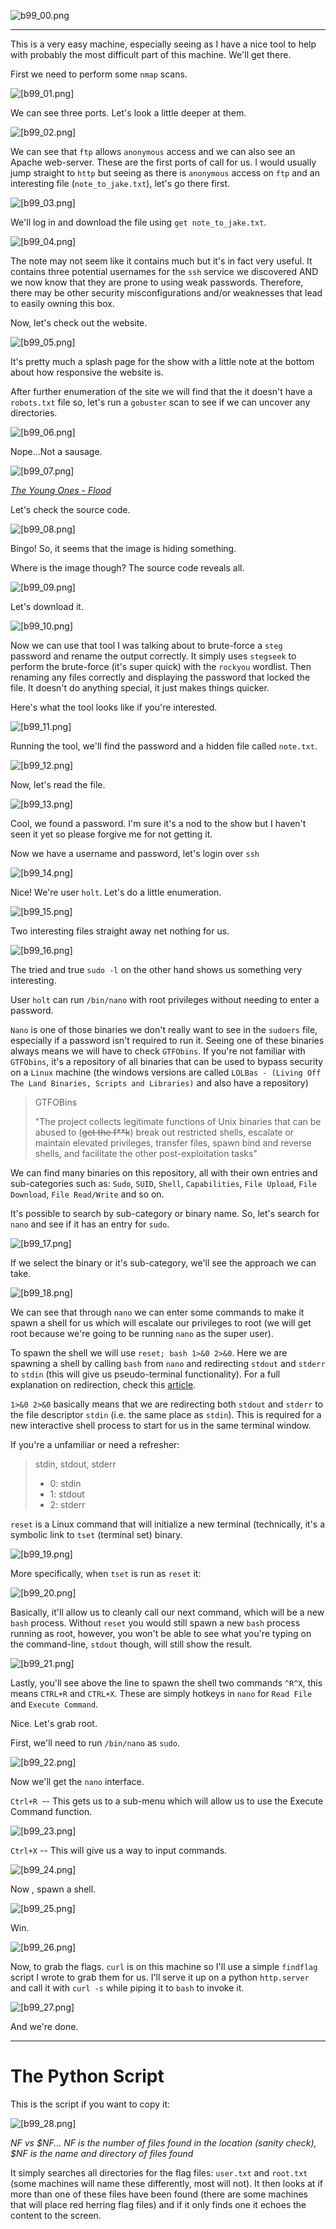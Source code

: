 ![b99_00.png](https://raw.githubusercontent.com/ToasterMouse/WriteupsAndCTFs/main/TryHackMe/BrooklynNineNine/images/b99_00.png)

---

This is a very easy machine, especially seeing as I have a nice tool to help with probably the most difficult part of this machine. We'll get there. 

First we need to perform some `nmap` scans.

![[b99_01.png]](https://raw.githubusercontent.com/ToasterMouse/WriteupsAndCTFs/main/TryHackMe/BrooklynNineNine/images/b99_01.png)

We can see three ports. Let's look a little deeper at them.

![[b99_02.png]](https://raw.githubusercontent.com/ToasterMouse/WriteupsAndCTFs/main/TryHackMe/BrooklynNineNine/images/b99_02.png)

We can see that `ftp` allows `anonymous` access and we can also see an Apache web-server. These are the first ports of call for us. I would usually jump straight to `http` but seeing as there is `anonymous` access on `ftp` and an interesting file (`note_to_jake.txt`), let's go there first.

![[b99_03.png]](https://raw.githubusercontent.com/ToasterMouse/WriteupsAndCTFs/main/TryHackMe/BrooklynNineNine/images/b99_03.png)

We'll log in and download the file using `get note_to_jake.txt`.

![[b99_04.png]](https://raw.githubusercontent.com/ToasterMouse/WriteupsAndCTFs/main/TryHackMe/BrooklynNineNine/images/b99_04.png)

The note may not seem like it contains much but it's in fact very useful. It contains three potential usernames for the `ssh` service we discovered AND we now know that they are prone to using weak passwords. Therefore, there may be other security misconfigurations and/or weaknesses that lead to easily owning this box.

Now, let's check out the website.

![[b99_05.png]](https://raw.githubusercontent.com/ToasterMouse/WriteupsAndCTFs/main/TryHackMe/BrooklynNineNine/images/b99_05.png)

It's pretty much a splash page for the show with a little note at the bottom about how responsive the website is.

After further enumeration of the site we will find that the it doesn't have a `robots.txt` file so, let's run a `gobuster` scan to see if we can uncover any directories.

![[b99_06.png]](https://raw.githubusercontent.com/ToasterMouse/WriteupsAndCTFs/main/TryHackMe/BrooklynNineNine/images/b99_06.png)

Nope...Not a sausage.

![[b99_07.png]](https://raw.githubusercontent.com/ToasterMouse/WriteupsAndCTFs/main/TryHackMe/BrooklynNineNine/images/b99_07.png)

*[The Young Ones - Flood](https://www.youtube.com/watch?v=YZp2S5owIgw)*

Let's check the source code.

![[b99_08.png]](https://raw.githubusercontent.com/ToasterMouse/WriteupsAndCTFs/main/TryHackMe/BrooklynNineNine/images/b99_08.png)

Bingo! So, it seems that the image is hiding something.

Where is the image though? The source code reveals all.

![[b99_09.png]](https://raw.githubusercontent.com/ToasterMouse/WriteupsAndCTFs/main/TryHackMe/BrooklynNineNine/images/b99_09.png)

Let's download it.

![[b99_10.png]](https://raw.githubusercontent.com/ToasterMouse/WriteupsAndCTFs/main/TryHackMe/BrooklynNineNine/images/b99_10.png)

Now we can use that tool I was talking about to brute-force a `steg` password and rename the output correctly. It simply uses `stegseek` to perform the brute-force (it's super quick) with the `rockyou` wordlist. Then renaming any files correctly and displaying the password that locked the file. It doesn't do anything special, it just makes things quicker.

Here's what the tool looks like if you're interested.

![[b99_11.png]](https://raw.githubusercontent.com/ToasterMouse/WriteupsAndCTFs/main/TryHackMe/BrooklynNineNine/images/b99_11.png)

Running the tool, we'll find the password and a hidden file called `note.txt`.

![[b99_12.png]](https://raw.githubusercontent.com/ToasterMouse/WriteupsAndCTFs/main/TryHackMe/BrooklynNineNine/images/b99_12.png)

Now, let's read the file.

![[b99_13.png]](https://raw.githubusercontent.com/ToasterMouse/WriteupsAndCTFs/main/TryHackMe/BrooklynNineNine/images/b99_13.png)

Cool, we found a password. I'm sure it's a nod to the show but I haven't seen it yet so please forgive me for not getting it.

Now we have a username and password, let's login over `ssh`

![[b99_14.png]](https://raw.githubusercontent.com/ToasterMouse/WriteupsAndCTFs/main/TryHackMe/BrooklynNineNine/images/b99_14.png)

Nice! We're user `holt`. Let's do a little enumeration.

![[b99_15.png]](https://raw.githubusercontent.com/ToasterMouse/WriteupsAndCTFs/main/TryHackMe/BrooklynNineNine/images/b99_15.png)

Two interesting files straight away net nothing for us.

![[b99_16.png]](https://raw.githubusercontent.com/ToasterMouse/WriteupsAndCTFs/main/TryHackMe/BrooklynNineNine/images/b99_16.png)

The tried and true `sudo -l` on the other hand shows us something very interesting. 

User `holt` can run `/bin/nano` with root privileges without needing to enter a password.

`Nano` is one of those binaries we don't really want to see in the `sudoers` file, especially if a password isn't required to run it. Seeing one of these binaries always means we will have to check `GTFObins`. If you're not familiar with `GTFObins`, it's a repository of all binaries that can be used to bypass security on a `Linux` machine (the windows versions are called `LOLBas - (Living Off The Land Binaries, Scripts and Libraries)` and also have a repository)

>GTFOBins
>
>"The project collects legitimate functions of Unix binaries that can be abused to (~~get the f**k~~) break out restricted shells, escalate or maintain elevated privileges, transfer files, spawn bind and reverse shells, and facilitate the other post-exploitation tasks"

We can find many binaries on this repository, all with their own entries and sub-categories such as: `Sudo`, `SUID`, `Shell`, `Capabilities`, `File Upload`, `File Download`, `File Read/Write` and so on.

It's possible to search by sub-category or binary name. So, let's search for `nano` and see if it has an entry for `sudo`.

![[b99_17.png]](https://raw.githubusercontent.com/ToasterMouse/WriteupsAndCTFs/main/TryHackMe/BrooklynNineNine/images/b99_17.png)

If we select the binary or it's sub-category, we'll see the approach we can take.

![[b99_18.png]](https://raw.githubusercontent.com/ToasterMouse/WriteupsAndCTFs/main/TryHackMe/BrooklynNineNine/images/b99_18.png)

We can see that through `nano` we can enter some commands to make it spawn a shell for us which will escalate our privileges to root (we will get root because we're going to be running `nano` as the super user).

To spawn the shell we will use `reset; bash 1>&0 2>&0`. Here we are spawning a shell by calling `bash` from `nano` and redirecting `stdout` and `stderr` to `stdin` (this will give us pseudo-terminal functionality). For a full explanation on redirection, check this [article](https://www.brianstorti.com/understanding-shell-script-idiom-redirect/).

`1>&0 2>&0` basically means that we are redirecting both `stdout` and `stderr` to the file descriptor `stdin` (i.e. the same place as `stdin`). This is required for a new interactive shell process to start for us in the same terminal window.

If you're a unfamiliar or need a refresher: 

>stdin, stdout, stderr
>
>- 0: stdin
>- 1: stdout
>- 2: stderr

`reset` is a Linux command that will initialize a new terminal (technically, it's a symbolic link to `tset` (terminal set) binary.

![[b99_19.png]](https://raw.githubusercontent.com/ToasterMouse/WriteupsAndCTFs/main/TryHackMe/BrooklynNineNine/images/b99_19.png)

More specifically, when `tset` is run as `reset` it:

![[b99_20.png]](https://raw.githubusercontent.com/ToasterMouse/WriteupsAndCTFs/main/TryHackMe/BrooklynNineNine/images/b99_20.png)

Basically, it'll allow us to cleanly call our next command, which will be a new `bash` process.
Without `reset` you would still spawn a new `bash` process running as root, however, you won't be able to see what you're typing on the command-line, `stdout` though, will still show the result.

![[b99_21.png]](https://raw.githubusercontent.com/ToasterMouse/WriteupsAndCTFs/main/TryHackMe/BrooklynNineNine/images/b99_21.png)

Lastly, you'll see above the line to spawn the shell two commands `^R^X`, this means `CTRL+R` and `CTRL+X`. These are simply hotkeys in `nano` for `Read File` and `Execute Command`.

Nice. Let's grab root.

First, we'll need to run `/bin/nano` as `sudo`.

![[b99_22.png]](https://raw.githubusercontent.com/ToasterMouse/WriteupsAndCTFs/main/TryHackMe/BrooklynNineNine/images/b99_22.png)

Now we'll get the `nano` interface.

`Ctrl+R `-- This gets us to a sub-menu which will allow us to use the Execute Command function.

![[b99_23.png]](https://raw.githubusercontent.com/ToasterMouse/WriteupsAndCTFs/main/TryHackMe/BrooklynNineNine/images/b99_23.png)

`Ctrl+X` -- This will give us a way to input commands.

![[b99_24.png]](https://raw.githubusercontent.com/ToasterMouse/WriteupsAndCTFs/main/TryHackMe/BrooklynNineNine/images/b99_24.png)

Now , spawn a shell.

![[b99_25.png]](https://raw.githubusercontent.com/ToasterMouse/WriteupsAndCTFs/main/TryHackMe/BrooklynNineNine/images/b99_25.png)

Win.

![[b99_26.png]](https://raw.githubusercontent.com/ToasterMouse/WriteupsAndCTFs/main/TryHackMe/BrooklynNineNine/images/b99_26.png)

Now, to grab the flags. `curl` is on this machine so I'll use a simple `findflag` script I wrote to grab them for us. I'll serve it up on a python `http.server` and call it with `curl -s` while piping it to `bash` to invoke it.

![[b99_27.png]](https://raw.githubusercontent.com/ToasterMouse/WriteupsAndCTFs/main/TryHackMe/BrooklynNineNine/images/b99_27.png)

And we're done.

---

# The Python Script

This is the script if you want to copy it:

![[b99_28.png]](https://raw.githubusercontent.com/ToasterMouse/WriteupsAndCTFs/main/TryHackMe/BrooklynNineNine/images/b99_28.png)

*NF vs $NF... NF is the number of files found in the location (sanity check), $NF is the name and directory of files found*

It simply searches all directories for the flag files: `user.txt` and `root.txt` (some machines will name these differently, most will not). It then looks at if more than one of these files have been found (there are some machines that will place red herring flag files) and if it only finds one it echoes the content to the screen.
